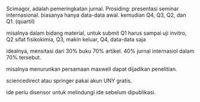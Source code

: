 Scimagor, adalah pemeringkatan jurnal.
Prosiding: presentasi seminar internasional. biasanya hanya data-data awal. kemudian Q4, Q3, Q2, dan Q1. (quartil)

misalnya dalam bidang material, untuk submit Q1 harus sampai uji invitro, Q2 sifat fisikokimia, Q3, makin keluar, Q4, data-data saja

idealnya, mensitasi dari 30% buku 70% artikel. 40% jurnal internasiol dalam 70% tersebut.

misalnya menurunkan persamaan maxwell dapat dijadikan penelitian. 

sciencedirect atau springer pakai akun UNY gratis.

ide perlu disensor untuk melindungi ide sebelum dipublikasi. 